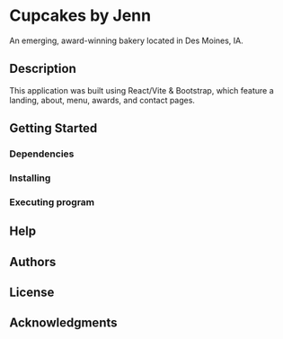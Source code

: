 # Cupcakes by Jenn

An emerging, award-winning bakery located in Des Moines, IA. 

## Description

This application was built using React/Vite & Bootstrap, which feature a landing, about, menu, awards, and contact pages.

## Getting Started

### Dependencies

### Installing

### Executing program

## Help

## Authors

## License

## Acknowledgments
